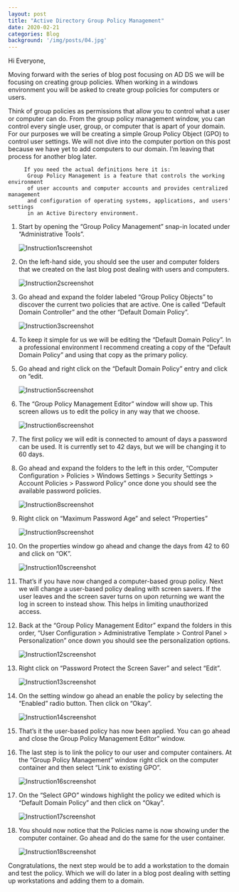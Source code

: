 ```yaml
---
layout: post
title: "Active Directory Group Policy Management"
date: 2020-02-21
categories: Blog
background: '/img/posts/04.jpg'
---
```


Hi Everyone,

Moving forward with the series of blog post focusing on AD DS we will be focusing on creating group policies.
When working in a windows environment you will be asked to create group policies for computers or users.

Think of group policies as permissions that allow you to control what a user or computer can do. From the group
policy management window, you can control every single user, group, or computer that is apart of your domain.
For our purposes we will be creating a simple Group Policy Object (GPO) to control user settings. We will not
dive into the computer portion on this post because we have yet to add computers to our domain. I’m leaving that
process for another blog later.

         If you need the actual definitions here it is:
          Group Policy Management is a feature that controls the working environment 
          of user accounts and computer accounts and provides centralized management 
          and configuration of operating systems, applications, and users' settings 
          in an Active Directory environment.

1. Start by opening the “Group Policy Management” snap-in located under “Administrative Tools”.

   ![Instruction1screenshot](/newblog/img/resources/2020-02-21-Post/1.jpg)

2. On the left-hand side, you should see the user and computer folders that we created on the last blog post dealing
   with users and computers.
   
   ![Instruction2screenshot](/newblog/img/resources/2020-02-21-Post/2.jpg)
   
3. Go ahead and expand the folder labeled “Group Policy Objects” to discover the current two policies that are active.
   One is called “Default Domain Controller” and the other “Default Domain Policy”.
   
   ![Instruction3screenshot](/newblog/img/resources/2020-02-21-Post/3.jpg)

4. To keep it simple for us we will be editing the “Default Domain Policy”. In a professional environment I recommend 
   creating a copy of the “Default Domain Policy” and using that copy as the primary policy. 

5. Go ahead and right click on the “Default Domain Policy” entry and click on “edit.

   ![Instruction5screenshot](/newblog/img/resources/2020-02-21-Post/5.jpg)

6. The “Group Policy Management Editor” window will show up. This screen allows us to edit the policy in any way that 
   we choose.
   
   ![Instruction6screenshot](/newblog/img/resources/2020-02-21-Post/6.jpg)

7. The first policy we will edit is connected to amount of days a password can be used. It is currently set to 42 days, 
   but we will be changing it to 60 days.

8. Go ahead and expand the folders to the left in this order, “Computer Configuration > Policies > Windows Settings > 
   Security Settings > Account Policies > Password Policy” once done you should see the available password policies.
   
   ![Instruction8screenshot](/newblog/img/resources/2020-02-21-Post/8.jpg)

9. Right click on “Maximum Password Age” and select “Properties”

   ![Instruction9screenshot](/newblog/img/resources/2020-02-21-Post/9.jpg)

10. On the properties window go ahead and change the days from 42 to 60 and click on “OK”.

    ![Instruction10screenshot](/newblog/img/resources/2020-02-21-Post/10.jpg)

11. That’s if you have now changed a computer-based group policy. Next we will change a user-based policy dealing with 
    screen savers. If the user leaves and the screen saver turns on upon returning we want the log in screen to instead 
    show. This helps in limiting unauthorized access.

12. Back at the “Group Policy Management Editor” expand the folders in this order, “User Configuration > 
    Administrative Template > Control Panel > Personalization” once down you should see the personalization options.
    
    ![Instruction12screenshot](/newblog/img/resources/2020-02-21-Post/12.jpg)

13. Right click on “Password Protect the Screen Saver” and select “Edit”.

    ![Instruction13screenshot](/newblog/img/resources/2020-02-21-Post/13.jpg)

14. On the setting window go ahead an enable the policy by selecting the “Enabled” radio button. Then click on “Okay”.

    ![Instruction14screenshot](/newblog/img/resources/2020-02-21-Post/14.jpg)

15. That’s it the user-based policy has now been applied. You can go ahead and close the Group Policy Management Editor” 
    window.

16. The last step is to link the policy to our user and computer containers. At the “Group Policy Management” window right 
    click on the computer container and then select “Link to existing GPO”.
    
    ![Instruction16screenshot](/newblog/img/resources/2020-02-21-Post/16.jpg)

17. On the “Select GPO” windows highlight the policy we edited which is “Default Domain Policy” and then click on “Okay”.

    ![Instruction17screenshot](/newblog/img/resources/2020-02-21-Post/17.jpg)

18. You should now notice that the Policies name is now showing under the computer container. Go ahead and do the same for 
    the user container.
    
    ![Instruction18screenshot](/newblog/img/resources/2020-02-21-Post/18.jpg)

Congratulations, the next step would be to add a workstation to the domain and test the policy. Which we will do later in a 
blog post dealing with setting up workstations and adding them to a domain. 

